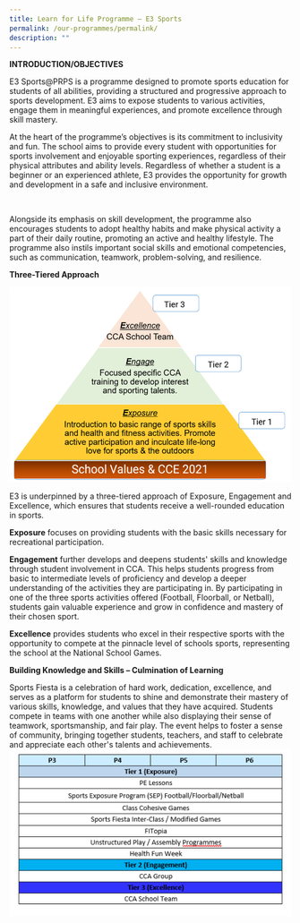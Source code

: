 ```yaml
---
title: Learn for Life Programme – E3 Sports
permalink: /our-programmes/permalink/
description: ""
---
```

 **INTRODUCTION/OBJECTIVES**

E3 Sports@PRPS is a programme designed to promote sports education for students of all abilities, providing a structured and progressive approach to sports development. E3 aims to expose students to various activities, engage them in meaningful experiences, and promote excellence through skill mastery.




At the heart of the programme’s objectives is its commitment to inclusivity and fun. The school aims to provide every student with opportunities for sports involvement and enjoyable sporting experiences, regardless of their physical attributes and ability levels. Regardless of whether a student is a beginner or an experienced athlete, E3 provides the opportunity for growth and development in a safe and inclusive environment.

![]()

Alongside its emphasis on skill development, the programme also encourages students to adopt healthy habits and make physical activity a part of their daily routine, promoting an active and healthy lifestyle. The programme also instils important social skills and emotional competencies, such as communication, teamwork, problem-solving, and resilience.

**Three-Tiered Approach**

![](/images/LLP%20Programme.jpg)

E3 is underpinned by a three-tiered approach of Exposure, Engagement and Excellence, which ensures that students receive a well-rounded education in sports.

**Exposure** focuses on providing students with the basic skills necessary for recreational participation.

**Engagement** further develops and deepens students' skills and knowledge through student involvement in CCA. This helps students progress from basic to intermediate levels of proficiency and develop a deeper understanding of the activities they are participating in. By participating in one of the three sports activities offered (Football, Floorball, or Netball), students gain valuable experience and grow in confidence and mastery of their chosen sport.

**Excellence** provides students who excel in their respective sports with the opportunity to compete at the pinnacle level of schools sports, representing the school at the National School Games.

**Building Knowledge and Skills – Culmination of Learning**

Sports Fiesta is a celebration of hard work, dedication, excellence, and serves as a platform for students to shine and demonstrate their mastery of various skills, knowledge, and values that they have acquired. Students compete in teams with one another while also displaying their sense of teamwork, sportsmanship, and fair play. The event helps to foster a sense of community, bringing together students, teachers, and staff to celebrate and appreciate each other's talents and achievements.
![](/images/LLP2.jpg)



